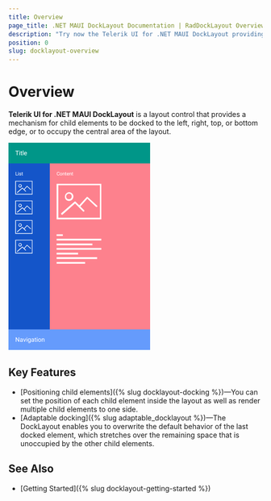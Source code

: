 ```yaml
---
title: Overview
page_title: .NET MAUI DockLayout Documentation | RadDockLayout Overview
description: "Try now the Telerik UI for .NET MAUI DockLayout providing mechanisms for child elements to be docked to various areas of the layout."
position: 0
slug: docklayout-overview
---
```


# Overview

**Telerik UI for .NET MAUI DockLayout** is a layout control that provides a mechanism for child elements to be docked to the left, right, top, or bottom edge, or to occupy the central area of the layout.

![RadDockLayout Overview](images/docklayout_overview.png)

## Key Features

* [Positioning child elements]({% slug docklayout-docking %})&mdash;You can set the position of each child element inside the layout as well as render multiple child elements to one side.
* [Adaptable docking]({% slug adaptable_docklayout %})&mdash;The DockLayout enables you to overwrite the default behavior of the last docked element, which stretches over the remaining space that is unoccupied by the other child elements.

## See Also

- [Getting Started]({% slug docklayout-getting-started %})
